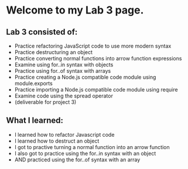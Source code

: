 # Welcome to my Lab 3 page.

## Lab 3 consisted of:
- Practice refactoring JavaScript code to use more modern syntax
- Practice destructuring an object
- Practice converting normal functions into arrow function expressions
- Examine using for..in  syntax with objects
- Practice using for..of syntax with arrays
- Practice creating a Node.js compatible code module using module.exports
- Practice importing a Node.js compatible code module using require
- Examine code using the spread operator
- (deliverable for project 3)

## What I learned:
- I learned how to refactor Javascript code
- I learned how to destruct an object
- I got to practive turning a normal function into an arrow function
- I also got to practice using the for..in syntax with an object
- AND practiced using the for..of syntax with an array
